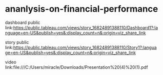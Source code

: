 # ananlysis-on-financial-performance

dashboard public link:https://public.tableau.com/views/story_16824891388110/Dashboard1?:language=en-US&publish=yes&:display_count=n&:origin=viz_share_link

story public link:https://public.tableau.com/views/story_16824891388110/Story1?:language=en-US&publish=yes&:display_count=n&:origin=viz_share_link

video link:file:///C:/Users/miracle/Downloads/Presentation%20(4)%20(1).pdf
